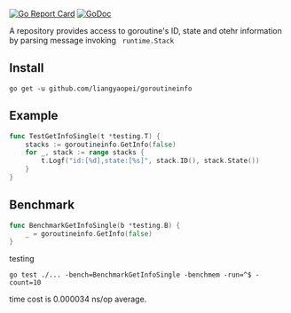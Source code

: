 [![Go Report Card](https://goreportcard.com/badge/github.com/liangyaopei/goroutineinfo)](https://goreportcard.com/report/github.com/liangyaopei/goroutineinfo)
[![GoDoc](https://godoc.org/github.com/liangyaopei/goroutineinfo?status.svg)](http://godoc.org/github.com/liangyaopei/goroutineinfo)

A repository provides access to goroutine's ID, state and otehr information by parsing message invoking ` runtime.Stack`

## Install
```
go get -u github.com/liangyaopei/goroutineinfo
```

## Example
```go
func TestGetInfoSingle(t *testing.T) {
	stacks := goroutineinfo.GetInfo(false)
	for _, stack := range stacks {
		t.Logf("id:[%d],state:[%s]", stack.ID(), stack.State())
	}
}
```

## Benchmark
```go
func BenchmarkGetInfoSingle(b *testing.B) {
	_ = goroutineinfo.GetInfo(false)
}
```
testing
```
go test ./... -bench=BenchmarkGetInfoSingle -benchmem -run=^$ -count=10
```
time cost is  0.000034 ns/op average.

